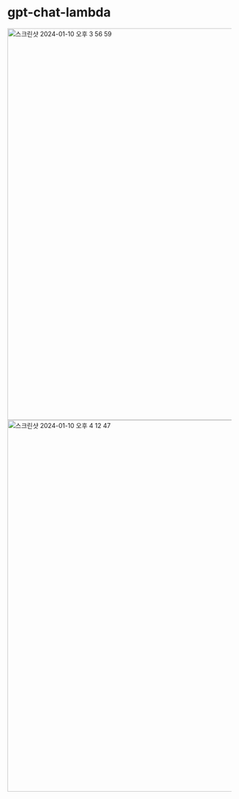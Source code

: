 # gpt-chat-lambda
<img width="880" alt="스크린샷 2024-01-10 오후 3 56 59" src="https://github.com/heeeesoo/gpt-chat-lambda/assets/73633272/56889448-5943-47e8-947d-b86d6470a3c8">


<img width="835" alt="스크린샷 2024-01-10 오후 4 12 47" src="https://github.com/heeeesoo/gpt-chat-lambda-eb/assets/73633272/d5dc8ca6-5688-4f3e-b40a-85d750d0004a">
